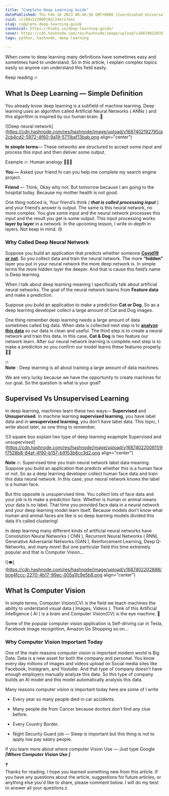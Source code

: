 ```yaml
---
title: "Complete Deep Learning Guide"
datePublished: Thu Feb 16 2023 00:48:56 GMT+0000 (Coordinated Universal Time)
cuid: clj80v2z2000j0al24erx7eoz
slug: complete-deep-learning-guide
canonical: https://hiwhy.io/deep-learning-guide/
cover: https://cdn.hashnode.com/res/hashnode/image/upload/v1687402207673/ef43ce1d-69a6-4a0c-9b6c-2520dd6928da.png
tags: python, hashnode, deep-learning

---
```


When come to deep learning many definitions have sometimes easy and sometimes hard to understand. So in this article, I explain complex topics easily so anyone can understand this field easily.

Keep reading 🔥

## What Is Deep Learning — Simple Definition

You already know deep learning is a subfield of machine learning. Deep learning uses an algorithm called Artificial Neural Networks ( ANNs ) and this algorithm is inspired by our human brain. 🧠

![Deep neural network](https://cdn.hashnode.com/res/hashnode/image/upload/v1687402192795/a2cb4cd2-5972-4f60-9a19-5711baf13bab.png align="center")

**In simple terms**— These networks are structured to accept some input and process this input and then deliver some output.

Example 🔥: Human analogy 🧑‍🤝‍🧑

**You —** Asked your friend hi can you help me complete my search engine project.

**Friend** — Think, Okay why not. But tomorrow because I am going to the hospital today. Because my mother health is not good.

One thing noticed is, Your friend’s think *(* ***that is called processing input*** *)* and your friend’s answer is output. The same is this neural network, no more complex. You give some input and the neural network processes this input and the result you get is some output. This input processing works **layer by layer** in a network. In the upcoming lesson, I write in-depth in layers. Not keep in mind. 😢

### Why Called Deep Neural Network

Suppose you build an application that predicts whether someone [**Covid19 or not**](https://hiwhy.io/covid-19-deep-learning-model). So you collect data and train the neural network. The more **“hidden”** layer you put in your neural network the more deep network is. In simple terms the more hidden layer the deeper. And that is cause this field’s name is Deep learning.

When I talk about deep learning meaning I specifically talk about artificial neural networks. The goal of the neural network learns from **Feature data** and make a prediction.

Suppose you build an application to make a prediction **Cat or Dog**. So as a deep learning developer collect a large amount of Cat and Dog images.

One thing remember deep learning needs a large amount of data sometimes called big data. When data is collected next step is to [**analyze this data**](https://hiwhy.io/pandas-in-python-complete-guide) so our data is clean and useful. The third step is to create a neural network and train this data. In this case, **Cat & Dog** is two feature our network learn. After our neural network learning is complete next step is to make a prediction so you confirm our model learns these features properly. 👌🏻

<div data-node-type="callout">
<div data-node-type="callout-emoji">🔥</div>
<div data-node-type="callout-text"><strong>Note</strong> : Deep learning is all about training a large amount of data machines.</div>
</div>

We are very lucky because we have the opportunity to create machines for our goal. So the question is what is your goal?

## Supervised Vs Unsupervised Learning

In deep learning, machines learn these two ways— **Supervised** and **Unsupervised**. In machine learning **supervised learning,** you have label data and in **unsupervised learning**, you don’t have label data. This topic, I write about later, so one thing to remember.

![3 square box explain two type of deep learning exapmple Supervised and unsupervised](https://cdn.hashnode.com/res/hashnode/image/upload/v1687402200811/9f7528b8-84af-4f90-b157-b9153b8cc3d2.png align="center")

**Note** 🔥: Supervised time you train neural network label data meaning. Suppose you build an application that predicts whether this is a human face or not. So as a deep learning developer collect human face data and train this data neural network. In this case, your neural network knows the label is a human face.

But this opposite is unsupervised time. You collect lots of face data and your job is to make a prediction face. Whether is human or animal means your data is no label. That time you provided face data in a neural network and your deep learning model learn itself. Because models don’t know what human and animal faces are like is so deep learning models divided this data it’s called clustering!

In deep learning many different kinds of artificial neural networks have Convolution Neural Networks ( CNN ), Recurrent Neural Networks ( RNN), Generative Adversarial Networks (GAN ), Reinforcement Learning, Deep Q-Networks, and many more! But one particular field this time extremely popular and that is Computer Vision…

![👁](https://cdn.hashnode.com/res/hashnode/image/upload/v1687402202888/bce4fccc-2270-4b17-99ec-005a1fc9e5b8.png align="center")

## What Is Computer Vision

In simple terms, Computer Vision(CV) is the field we teach machines the ability to understand visual data ( Images, Videos ). Think of this Artificial Intelligence ( AI ) is a brain and Computer Vision(CV) is the eye machine. 🤖

Some of the popular computer vision application is Self-driving car in Tesla, Facebook image recognition, Amazon Go Shopping so on…

### Why Computer Vision Important Today

One of the main reasons computer vision is important modern world is Big Data. Data is a new asset for both the company and personal. You know every day millions of images and videos upload on Social media sites like Facebook, Instagram, and Youtube. And that type of company doesn’t have enough employers manually analyze this data. So this type of company builds an AI model and this model automatically analysis this data.

Many reasons computer vision is important today here are some of I write

* Every year so many people died in car accidents.
    
* Many people die from Cancer because doctors don’t find any clue before.
    
* Every Country Border.
    
* Night Security Guard job — Sleep is important but this thing is not to apply low pay salary people.
    

If you learn more about where computer Vision Use — Just type Google ***\[Where Computer Vision Use \]***

<div data-node-type="callout">
<div data-node-type="callout-emoji">❓</div>
<div data-node-type="callout-text">Thanks for reading. I hope you learned something new from this article. If you have any questions about the article, suggestions for future articles, or anything else you'd like to share, please comment below. I will do my best to answer all your questions.z</div>
</div>